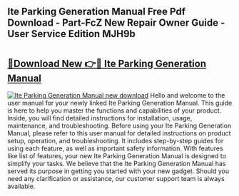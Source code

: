 ## Ite Parking Generation Manual Free Pdf Download - Part-FcZ New Repair Owner Guide - User Service Edition MJH9b

# <h2><a href="http://bc95234.oget.top/?id=Ite+Parking+Generation+Manual">🔗Download New 👉🔴 Ite Parking Generation Manual</a></h2>

[![Ite Parking Generation Manual new download](https://i.imgur.com/5g1atiW.png)](http://bc95234.oget.top/?id=Ite+Parking+Generation+Manual)
Hello and welcome to the user manual for your newly linked Ite Parking Generation Manual. This guide is here to help you master the functions and capabilities of your product. Inside, you will find detailed instructions for installation, usage, maintenance, and troubleshooting. Before using your Ite Parking Generation Manual, please refer to this user manual for detailed instructions on product setup, operation, and troubleshooting. It includes step-by-step guides for using each feature, as well as important safety information. With features like list of features, your new Ite Parking Generation Manual is designed to simplify your tasks. We believe that the Ite Parking Generation Manual has served its purpose in getting you started with your new gadget. Should you need any clarification or assistance, our customer support team is always available.
